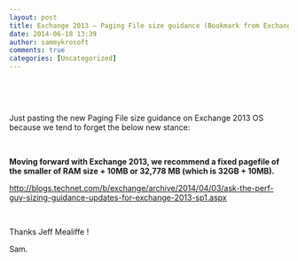 ```yaml
---
layout: post
title: Exchange 2013 – Paging File size guidance (Bookmark from Exchange Team Group)
date: 2014-06-18 13:39
author: sammykrosoft
comments: true
categories: [Uncategorized]
---
```

<p>&nbsp;<p>&nbsp;</p><p>Just pasting the new Paging File size guidance on Exchange 2013 OS because we tend to forget the below new stance:</p><p>&nbsp;</p><p><strong>Moving forward with Exchange 2013, we recommend a fixed pagefile of the smaller of RAM size + 10MB or 32,778 MB (which is 32GB + 10MB).</strong></p><p><a title="http://blogs.technet.com/b/exchange/archive/2014/04/03/ask-the-perf-guy-sizing-guidance-updates-for-exchange-2013-sp1.aspx" href="http://blogs.technet.com/b/exchange/archive/2014/04/03/ask-the-perf-guy-sizing-guidance-updates-for-exchange-2013-sp1.aspx">http://blogs.technet.com/b/exchange/archive/2014/04/03/ask-the-perf-guy-sizing-guidance-updates-for-exchange-2013-sp1.aspx</a></p><p>&nbsp;</p><p>Thanks Jeff Mealiffe !</p><p>Sam.</p></p>

